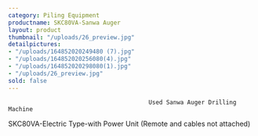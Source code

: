 ```yaml
---
category: Piling Equipment
productname: SKC80VA-Sanwa Auger
layout: product
thumbnail: "/uploads/26_preview.jpg"
detailpictures:
- "/uploads/164852020249480 (7).jpg"
- "/uploads/164852020256080(4).jpg"
- "/uploads/164852020298080(1).jpg"
- "/uploads/26_preview.jpg"
sold: false
---
```


                                            Used Sanwa Auger Drilling Machine
SKC80VA-Electric Type-with Power Unit 
(Remote and cables not attached)


